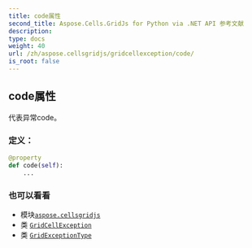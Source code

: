 ```yaml
---
title: code属性
second_title: Aspose.Cells.GridJs for Python via .NET API 参考文献
description:
type: docs
weight: 40
url: /zh/aspose.cellsgridjs/gridcellexception/code/
is_root: false
---
```

## code属性


代表异常code。
### 定义：
```python
@property
def code(self):
    ...
```

### 也可以看看
* 模块[`aspose.cellsgridjs`](../../)
* 类 [`GridCellException`](/cells/python-net/zh/aspose.cellsgridjs/gridcellexception)
* 类 [`GridExceptionType`](/cells/python-net/zh/aspose.cellsgridjs/gridexceptiontype)
